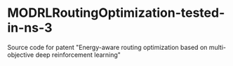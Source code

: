 # MODRLRoutingOptimization-tested-in-ns-3
Source code for patent "Energy-aware routing optimization based on multi-objective deep reinforcement learning"
